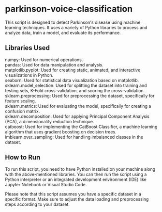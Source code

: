 # parkinson-voice-classification

This script is designed to detect Parkinson's disease using machine learning techniques. It uses a variety of Python libraries to process and analyze data, train a model, and evaluate its performance.

## Libraries Used  

numpy: Used for numerical operations.  
pandas: Used for data manipulation and analysis.  
matplotlib.pyplot: Used for creating static, animated, and interactive visualizations in Python.  
seaborn: Used for statistical data visualization based on matplotlib.  
sklearn.model_selection: Used for splitting the dataset into training and testing sets, K-Fold cross-validation, and scoring the cross-validation.  
sklearn.preprocessing: Used for preprocessing the dataset, specifically for feature scaling.  
sklearn.metrics: Used for evaluating the model, specifically for creating a confusion matrix.  
sklearn.decomposition: Used for applying Principal Component Analysis (PCA), a dimensionality reduction technique.  
catboost: Used for implementing the CatBoost Classifier, a machine learning algorithm that uses gradient boosting on decision trees.  
imblearn.over_sampling: Used for handling imbalanced classes in the dataset.  

## How to Run  
To run this script, you need to have Python installed on your machine along with the above-mentioned libraries. You can then run the script using a Python interpreter or an integrated development environment (IDE) like Jupyter Notebook or Visual Studio Code.

Please note that this script assumes you have a specific dataset in a specific format. Make sure to adjust the data loading and preprocessing steps according to your dataset.

